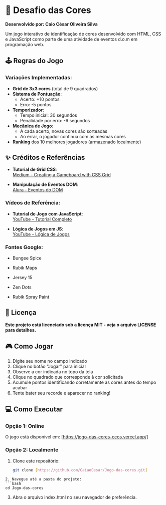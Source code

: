 # 🎨 Desafio das Cores

**Desenvolvido por: Caio César Oliveira Silva** 

Um jogo interativo de identificação de cores desenvolvido com HTML, CSS e JavaScript como parte de uma atividade de eventos d.o.m em programação web.

## 🕹️ Regras do Jogo

### Variações Implementadas:
- **Grid de 3x3 cores** (total de 9 quadrados)
- **Sistema de Pontuação**:
  - Acerto: +10 pontos
  - Erro: -5 pontos
- **Temporizador**:
  - Tempo inicial: 30 segundos
  - Penalidade por erro: -6 segundos
- **Mecânica de Jogo**:
  - A cada acerto, novas cores são sorteadas
  - Ao errar, o jogador continua com as mesmas cores
- **Ranking** dos 10 melhores jogadores (armazenado localmente)

## ✨ Créditos e Referências

- **Tutorial de Grid CSS**:  
  [Medium - Creating a Gameboard with CSS Grid](https://medium.com/@thewebdevg/creating-a-gameboard-with-css-grid-47da8ac25078)

- **Manipulação de Eventos DOM**:  
  [Alura - Eventos do DOM](https://www.alura.com.br/artigos/eventos-do-dom)

### Vídeos de Referência:

- **Tutorial de Jogo com JavaScript**:  
  [YouTube - Tutorial Completo](https://youtu.be/DcN49TD7it0?si=8BM7PxFTXcCysXKj)

- **Lógica de Jogos em JS**:  
  [YouTube - Lógica de Jogos](https://youtu.be/4vCBmu3z5FY?si=HrO-HrLgXaxPapKh)

### Fontes Google:

- Bungee Spice

- Rubik Maps

- Jersey 15

- Zen Dots

- Rubik Spray Paint

## 📜 Licença
**Este projeto está licenciado sob a licença MIT - veja o arquivo LICENSE para detalhes.**

## 🎮 Como Jogar

1. Digite seu nome no campo indicado
2. Clique no botão "Jogar" para iniciar
3. Observe a cor indicada no topo da tela
4. Clique no quadrado que corresponde à cor solicitada
5. Acumule pontos identificando corretamente as cores antes do tempo acabar
6. Tente bater seu recorde e aparecer no ranking!

## 💻 Como Executar

### Opção 1: Online
O jogo está disponível em: [https://jogo-das-cores-ccos.vercel.app/]

### Opção 2: Localmente
1. Clone este repositório:
   ```bash
   git clone [https://github.com/CaiaoCesar/Jogo-das-cores.git]
  ```
2. Navegue até a pasta do projeto:
  ```bash
  cd Jogo-das-cores
  ```
3. Abra o arquivo index.html no seu navegador de preferência.


